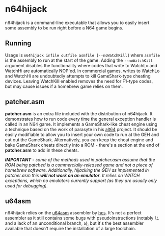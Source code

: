 # n64hijack

n64hijack is a command-line executable that allows you to easily insert some assembly to be run right before a N64 game begins.

## Running

Usage is ``n64hijack infile outfile asmfile [--noWatchKill]`` where ``asmfile`` is the assembly to run at the start of the game. Adding the ``--noWatchKill`` argument disables the functionality where codes that write to WatchLo and WatchHi are automatically NOP'ed. In commercial games, writes to WatchLo and WatchHi are undoubtedly attempts to kill GameShark-type cheating devices. Leaving WatchKill enabled removes the need for F1-type codes, but may cause issues if a homebrew game relies on them.

## patcher.asm

**patcher.asm** is an extra file included with the distribution of n64hijack. It demonstrates how to run code every time the general exception handler is called in an N64 game. It implements a GameShark-like cheat engine using a technique based on the work of parasyte in his [alt64](https://github.com/parasyte/alt64) project. It should be easily modifiable to allow you to insert your own code to run at the GEH and cut out the GameShark. Alternatively, you can keep the cheat engine and bake GameShark cheats directly into a ROM - there's a section at the end of **patcher.asm** to add in these cheats.

*__IMPORTANT__ - some of the methods used in patcher.asm assume that the ROM being patched is a commercially-released game and not a piece of homebrew software. Additionally, hijacking the GEH as implemented in patcher.asm this __will not work on an emulator__. It relies on WATCH exceptions, which no emulators currently support (as they are usually only used for debugging).*

## u64asm

n64hijack relies on the [u64asm](https://github.com/mikeryan/n64dev/tree/master/util/u64asm) assembler by [hcs](http://www.hcs64.com/). It's not a perfect assembler as it still contains some bugs with pseudoinstructions (notably ``li`` and a lack of an unconditional branch, ``b``), but it's the best assembler available that doesn't require the installation of a large toolchain.